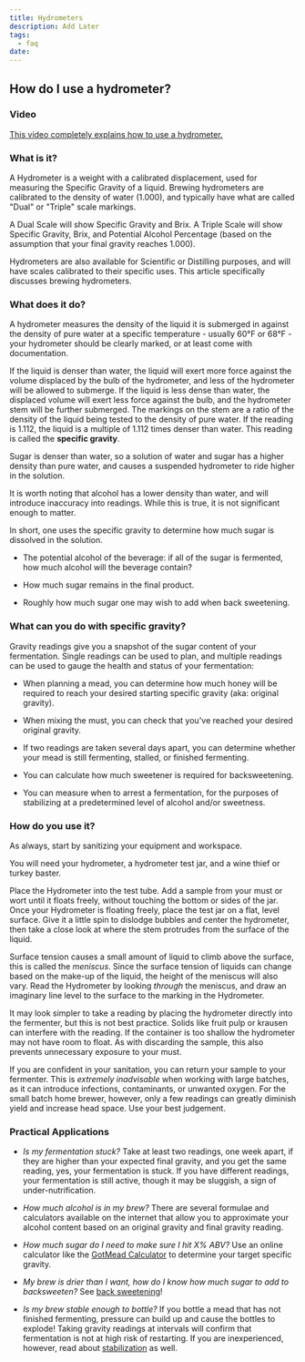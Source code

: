 ```yaml
---
title: Hydrometers
description: Add Later
tags:
  - faq
date:
---
```


## How do I use a hydrometer?

### Video

[This video completely explains how to use a hydrometer.](https://www.youtube.com/watch?v=GTvmYaQq6Mc)

### What is it?

A Hydrometer is a weight with a calibrated displacement, used for measuring the Specific Gravity of a liquid. Brewing
hydrometers are calibrated to the density of water (1.000), and typically have what are called "Dual" or "Triple" scale
markings.

A Dual Scale will show Specific Gravity and Brix. A Triple Scale will show Specific Gravity, Brix, and Potential Alcohol
Percentage (based on the assumption that your final gravity reaches 1.000).

Hydrometers are also available for Scientific or Distilling purposes, and will have scales calibrated to their specific
uses. This article specifically discusses brewing hydrometers.

### What does it do?

A hydrometer measures the density of the liquid it is submerged in against the density of pure water at a specific
temperature - usually 60°F or 68°F - your hydrometer should be clearly marked, or at least come with documentation.

If the liquid is denser than water, the liquid will exert more force against the volume displaced by the bulb of the
hydrometer, and less of the hydrometer will be allowed to submerge. If the liquid is less dense than water, the
displaced volume will exert less force against the bulb, and the hydrometer stem will be further submerged. The markings
on the stem are a ratio of the density of the liquid being tested to the density of pure water. If the reading is 1.112,
the liquid is a multiple of 1.112 times denser than water. This reading is called the **specific gravity**.

Sugar is denser than water, so a solution of water and sugar has a higher density than pure water, and causes a
suspended hydrometer to ride higher in the solution.

It is worth noting that alcohol has a lower density than water, and will introduce inaccuracy into readings. While this
is true, it is not significant enough to matter.

In short, one uses the specific gravity to determine how much sugar is dissolved in the solution.

- The potential alcohol of the beverage: if all of the sugar is fermented, how much alcohol will the beverage contain?

- How much sugar remains in the final product.

- Roughly how much sugar one may wish to add when back sweetening.

### What can you do with specific gravity?

Gravity readings give you a snapshot of the sugar content of your fermentation. Single readings can be used to plan, and
multiple readings can be used to gauge the health and status of your fermentation:

- When planning a mead, you can determine how much honey will be required to reach your desired starting specific
  gravity (aka: original gravity).

- When mixing the must, you can check that you've reached your desired original gravity.

- If two readings are taken several days apart, you can determine whether your mead is still fermenting, stalled, or
  finished fermenting.

- You can calculate how much sweetener is required for backsweetening.

- You can measure when to arrest a fermentation, for the purposes of stabilizing at a predetermined level of alcohol
  and/or sweetness.

### How do you use it?

As always, start by sanitizing your equipment and workspace.

You will need your hydrometer, a hydrometer test jar, and a wine thief or turkey baster.

Place the Hydrometer into the test tube. Add a sample from your must or wort until it floats freely, without touching
the bottom or sides of the jar. Once your Hydrometer is floating freely, place the test jar on a flat, level surface.
Give it a little spin to dislodge bubbles and center the hydrometer, then take a close look at where the stem protrudes
from the surface of the liquid.

Surface tension causes a small amount of liquid to climb above the surface, this is called the _meniscus_. Since the
surface tension of liquids can change based on the make-up of the liquid, the height of the meniscus will also vary.
Read the Hydrometer by looking _through_ the meniscus, and draw an imaginary line level to the surface to the marking in
the Hydrometer.

It may look simpler to take a reading by placing the hydrometer directly into the fermenter, but this is not best
practice. Solids like fruit pulp or krausen can interfere with the reading. If the container is too shallow the
hydrometer may not have room to float. As with discarding the sample, this also prevents unnecessary exposure to your
must.

If you are confident in your sanitation, you can return your sample to your fermenter. This is _extremely inadvisable_
when working with large batches, as it can introduce infections, contaminants, or unwanted oxygen. For the small batch
home brewer, however, only a few readings can greatly diminish yield and increase head space. Use your best judgement.

### Practical Applications

- _Is my fermentation stuck?_ Take at least two readings, one week apart, if they are higher than your expected final
  gravity, and you get the same reading, yes, your fermentation is stuck. If you have different readings, your
  fermentation is still active, though it may be sluggish, a sign of under-nutrification.

- _How much alcohol is in my brew?_ There are several formulae and calculators available on the internet that allow you
  to approximate your alcohol content based on an original gravity and final gravity reading.

- _How much sugar do I need to make sure I hit X% ABV?_ Use an online calculator like the
  [GotMead Calculator](https://gotmead.com/the-mead-calculator/) to determine your target specific gravity.

- _My brew is drier than I want, how do I know how much sugar to add to backsweeten?_ See
  [back sweetening](/process/back_sweeten)!

- _Is my brew stable enough to bottle?_ If you bottle a mead that has not finished fermenting, pressure can build up and
  cause the bottles to explode! Taking gravity readings at intervals will confirm that fermentation is not at high risk
  of restarting. If you are inexperienced, however, read about [stabilization](/process/stabilization) as well.
